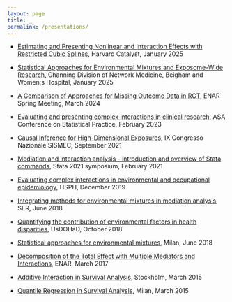 ```yaml
---
layout: page
title: _
permalink: /presentations/
---
```



- [Estimating and Presenting Nonlinear and Interaction Effects with Restricted Cubic Splines](pdfs/2025_01_29_catalyst_Bellavia_.pdf), Harvard Catalyst, January 2025

- [Statistical Approaches for Environmental Mixtures and Exposome-Wide Research](pdfs/2025_01_channing.pdf), Channing Division of Network Medicine, Beigham and Women;s Hospital, January 2025

- [A Comparison of Approaches for Missing Outcome Data in RCT](pdfs/2024_03_13_imputations_ENAR_final.pdf), ENAR Spring Meeting, March 2024

- [Evaluating and presenting complex interactions in clinical research](pdfs/Bellavia_CSP2023_final.pdf), ASA Conference on Statistical Practice, February 2023

- [Causal Inference for High-Dimensional Exposures](pdfs/SISMEC_Bellavia.pdf), IX Congresso Nazionale SISMEC, September 2021
 
- [Mediation and interaction analysis - introduction and overview of Stata commands](pdfs/stata_v2.pdf), Stata 2021 symposium, February 2021

- [Evaluating complex interactions in environmental and occupational epidemiology](pdfs/RSA_Bellavia.pdf), HSPH, December 2019

 - [Integrating methods for environmental mixtures in mediation analysis](pdfs/SER_talk.pdf), SER, June 2018
 
 - [Quantifying the contribution of environmental factors in health disparities](pdfs/bellavia_usdohad2018.pdf), UsDOHaD, October 2018
 
 - [Statistical approaches for environmental mixtures](pdfs/milan_presentation.pdf), Milan, June 2018
 
-  [Decomposition of the Total Effect with Multiple Mediators and Interactions](pdfs/enar_bellavia.pdf), ENAR, March 2017
 
 - [Additive Interaction in Survival Analysis](pdfs/arc_interaction_handout.pdf), Stockholm, March 2015
 
 - [Quantile Regression in Survival Analysis](pdfs/bicocca.pdf), Milan, March 2015

